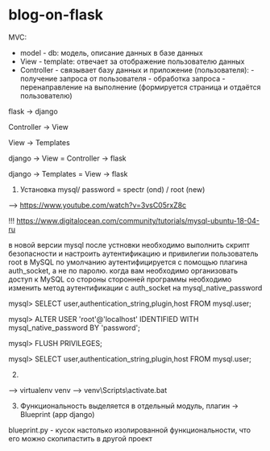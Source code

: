 # blog-on-flask

 MVC:
   - model - db: модель, описание данных в базе данных
   - View - template: отвечает за отображение пользователю данных
   - Controller - связывает базу данных и приложение (пользователя):
                  - получение запроса от пользователя
                  - обработка запроса
                  - перенаправление на выполнение (формируется страница и отдаётся пользователю)
                  
  flask    ->  django
  
Controller ->   View

   View    -> Templates

  django ->    View   = Controller -> flask
  
  django -> Templates =    View    -> flask

1. Установка mysql/ password = spectr (ond) / root (new)

--> https://www.youtube.com/watch?v=3vsC05rxZ8c

!!!  https://www.digitalocean.com/community/tutorials/mysql-ubuntu-18-04-ru

в новой версии mysql после устновки необходимо выполнить скрипт безопасности и настроить аутентификацию и привилегии
пользователь root в MySQL по умолчанию аутентифицируется с помощью плагина auth_socket, а не по паролю.
когда вам необходимо организовать доступ к MySQL со стороны сторонней программы
необходимо изменить метод аутентификации с auth_socket на mysql_native_password

mysql> SELECT user,authentication_string,plugin,host FROM mysql.user;

mysql> ALTER USER 'root'@'localhost' IDENTIFIED WITH mysql_native_password BY 'password';

mysql> FLUSH PRIVILEGES;

mysql> SELECT user,authentication_string,plugin,host FROM mysql.user;


2.

--> virtualenv venv
--> venv\Scripts\activate.bat

3. Функциональность выделяется в отдельный модуль, плагин -> Blueprint (app django)

blueprint.py - кусок настолько изолированной функциональности, что его можно
скопипастить в другой проект
